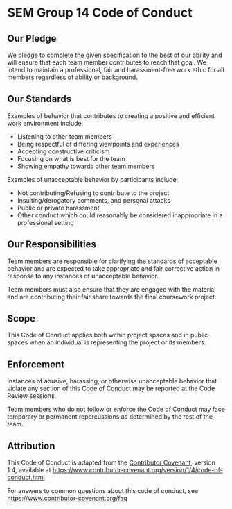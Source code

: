 # SEM Group 14 Code of Conduct

## Our Pledge

We pledge to complete the given specification to the best of our ability and will ensure that each team member contributes to reach that goal. We intend to maintain a professional, fair and harassment-free work ethic for all members regardless of ability or background.

## Our Standards

Examples of behavior that contributes to creating a positive and efficient work environment
include:

* Listening to other team members
* Being respectful of differing viewpoints and experiences
* Accepting constructive criticism
* Focusing on what is best for the team
* Showing empathy towards other team members

Examples of unacceptable behavior by participants include:

* Not contributing/Refusing to contribute to the project
* Insulting/derogatory comments, and personal attacks
* Public or private harassment
* Other conduct which could reasonably be considered inappropriate in a
 professional setting

## Our Responsibilities

Team members are responsible for clarifying the standards of acceptable
behavior and are expected to take appropriate and fair corrective action in
response to any instances of unacceptable behavior.

Team members must also ensure that they are engaged with the material and are
contributing their fair share towards the final coursework project.

## Scope

This Code of Conduct applies both within project spaces and in public spaces
when an individual is representing the project or its members.

## Enforcement

Instances of abusive, harassing, or otherwise unacceptable behavior that violate
any section of this Code of Conduct may be reported at the Code Review sessions.

Team members who do not follow or enforce the Code of Conduct may face temporary or permanent repercussions as determined by the rest of
the team.

## Attribution

This Code of Conduct is adapted from the [Contributor Covenant][homepage], version 1.4,
available at https://www.contributor-covenant.org/version/1/4/code-of-conduct.html

[homepage]: https://www.contributor-covenant.org

For answers to common questions about this code of conduct, see
https://www.contributor-covenant.org/faq
